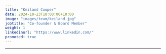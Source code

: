 ```yaml
---
title: "Keiland Cooper"
date: 2024-10-23T10:00:00+10:00
image: "images/team/keiland.jpg"
jobtitle: "Co-founder & Board Member"
weight: 1
linkedinurl: "https://www.linkedin.com/"
promoted: true
---
```




---
